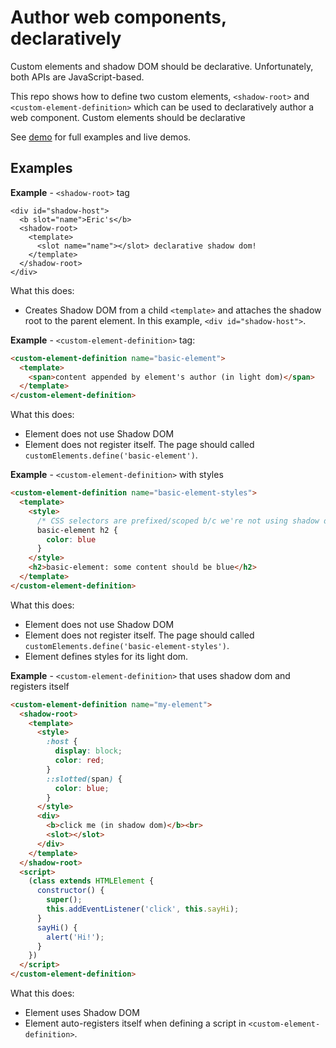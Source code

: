 # Author web components, declaratively

Custom elements and shadow DOM should be declarative. Unfortunately, both APIs
are JavaScript-based.

This repo shows how to define two custom elements, `<shadow-root>` and `<custom-element-definition>` which can be used to declaratively author a web component. Custom elements should be declarative

See [demo](demo/index.html) for full examples and live demos.

## Examples

**Example** - `<shadow-root>` tag

```
<div id="shadow-host">
  <b slot="name">Eric's</b>
  <shadow-root>
    <template>
      <slot name="name"></slot> declarative shadow dom!
    </template>
  </shadow-root>
</div>
```

What this does:

- Creates Shadow DOM from a child `<template>` and attaches the shadow root to the parent element. In this example, `<div id="shadow-host">`.

**Example** - `<custom-element-definition>` tag:

```html
<custom-element-definition name="basic-element">
  <template>
    <span>content appended by element's author (in light dom)</span>
  </template>
</custom-element-definition>
```

What this does:

- Element does not use Shadow DOM
- Element does not register itself. The page should called `customElements.define('basic-element')`.


**Example** - `<custom-element-definition>` with styles

```html
<custom-element-definition name="basic-element-styles">
  <template>
    <style>
      /* CSS selectors are prefixed/scoped b/c we're not using shadow dom. */
      basic-element h2 {
        color: blue
      }
    </style>
    <h2>basic-element: some content should be blue</h2>
  </template>
</custom-element-definition>
```

What this does:

- Element does not use Shadow DOM
- Element does not register itself. The page should called `customElements.define('basic-element-styles')`.
- Element defines styles for its light dom.

**Example** - `<custom-element-definition>` that uses shadow dom and registers itself

```html
<custom-element-definition name="my-element">
  <shadow-root>
    <template>
      <style>
        :host {
          display: block;
          color: red;
        }
        ::slotted(span) {
          color: blue;
        }
      </style>
      <div>
        <b>click me (in shadow dom)</b><br>
        <slot></slot>
      </div>
    </template>
  </shadow-root>
  <script>
    (class extends HTMLElement {
      constructor() {
        super();
        this.addEventListener('click', this.sayHi);
      }
      sayHi() {
        alert('Hi!');
      }
    })
  </script>
</custom-element-definition>
```

What this does:

- Element uses Shadow DOM
- Element auto-registers itself when defining a script in `<custom-element-definition>`.

